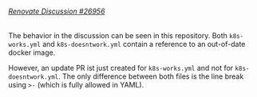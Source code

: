 ###### [Renovate Discussion #26956](https://github.com/renovatebot/renovate/discussions/26956)

The behavior in the discussion can be seen in this repository. Both `k8s-works.yml` and `k8s-doesntwork.yml` contain a reference to an out-of-date docker image.

However, an update PR ist just created for `k8s-works.yml` and not for `k8s-doesntwork.yml`. The only difference between both files is the line break using `>-` (which is fully allowed in YAML).
